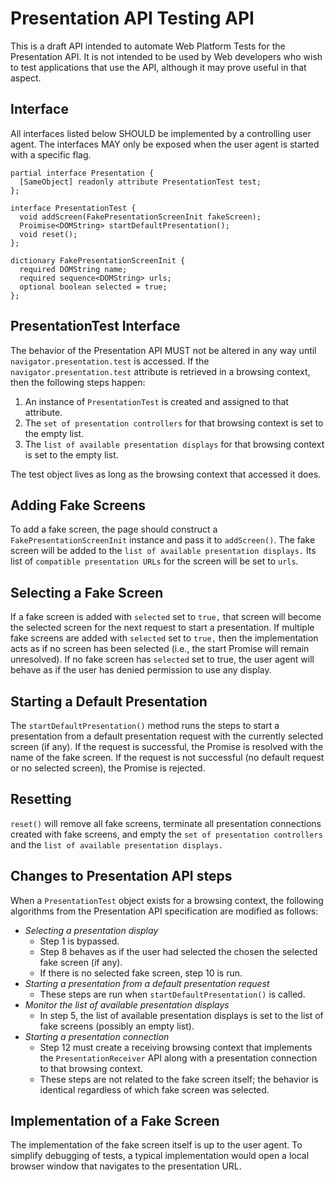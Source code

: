 # Presentation API Testing API

This is a draft API intended to automate Web Platform Tests for the Presentation
API.  It is not intended to be used by Web developers who wish to test
applications that use the API, although it may prove useful in that aspect.

## Interface

All interfaces listed below SHOULD be implemented by a controlling user
agent.  The interfaces MAY only be exposed when the user agent is started with a
specific flag.

```
partial interface Presentation {
  [SameObject] readonly attribute PresentationTest test;
};

interface PresentationTest {
  void addScreen(FakePresentationScreenInit fakeScreen);
  Proimise<DOMString> startDefaultPresentation();
  void reset();
};

dictionary FakePresentationScreenInit {
  required DOMString name;
  required sequence<DOMString> urls;
  optional boolean selected = true;
};
```

## PresentationTest Interface

The behavior of the Presentation API MUST not be altered in any way until
`navigator.presentation.test` is accessed.  If the `navigator.presentation.test`
attribute is retrieved in a browsing context, then the following steps happen:

1. An instance of `PresentationTest` is created and assigned to that attribute.
2. The `set of presentation controllers` for that browsing context is set to the
   empty list.
3. The `list of available presentation displays` for that browsing context is
   set to the empty list.

The test object lives as long as the browsing context that accessed it does.

## Adding Fake Screens

To add a fake screen, the page should construct a `FakePresentationScreenInit`
instance and pass it to `addScreen()`.  The fake screen will be added to the
`list of available presentation displays.` Its list of `compatible presentation
URLs` for the screen will be set to `urls`.

## Selecting a Fake Screen

If a fake screen is added with `selected` set to `true,` that screen will become
the selected screen for the next request to start a presentation.  If multiple
fake screens are added with `selected` set to `true,` then the implementation
acts as if no screen has been selected (i.e., the start Promise will remain
unresolved).  If no fake screen has `selected` set to true, the user agent will
behave as if the user has denied permission to use any display.

## Starting a Default Presentation

The `startDefaultPresentation()` method runs the steps to start a presentation
from a default presentation request with the currently selected screen (if any).
If the request is successful, the Promise is resolved with the name of the fake
screen.  If the request is not successful (no default request or no selected
screen), the Promise is rejected.

## Resetting

`reset()` will remove all fake screens, terminate all presentation connections
created with fake screens, and empty the `set of presentation controllers` and
the `list of available presentation displays.`

## Changes to Presentation API steps

When a `PresentationTest` object exists for a browsing context, the following
algorithms from the Presentation API specification are modified as follows:

* *Selecting a presentation display* 
  * Step 1 is bypassed.
  * Step 8 behaves as if the user had selected the chosen the selected fake screen
  (if any).
  * If there is no selected fake screen, step 10 is run.
* *Starting a presentation from a default presentation request*
  * These steps are run when `startDefaultPresentation()` is called.
* *Monitor the list of available presentation displays*
  * In step 5, the list of available presentation displays is set to the list of
    fake screens (possibly an empty list).
* *Starting a presentation connection*
  * Step 12 must create a receiving browsing context that implements the
    `PresentationReceiver` API along with a presentation connection to that
    browsing context.
  * These steps are not related to the fake screen itself; the behavior is
    identical regardless of which fake screen was selected.

## Implementation of a Fake Screen

The implementation of the fake screen itself is up to the user agent.  To
simplify debugging of tests, a typical implementation would open a local browser
window that navigates to the presentation URL.

